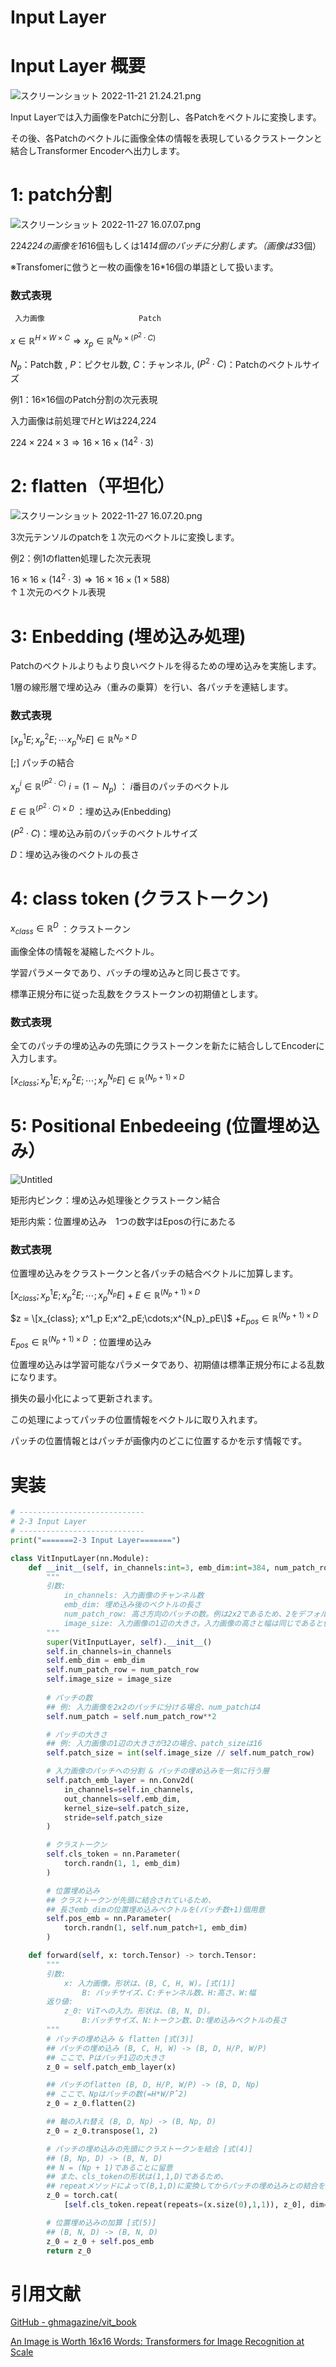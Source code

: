 # Input Layer

# Input Layer 概要

![スクリーンショット 2022-11-21 21.24.21.png](ViT%E3%81%AE%E5%85%A8%E4%BD%93%E5%83%8F%20b1a3e0eaec0043b0bb8573af890819c0/%25E3%2582%25B9%25E3%2582%25AF%25E3%2583%25AA%25E3%2583%25BC%25E3%2583%25B3%25E3%2582%25B7%25E3%2583%25A7%25E3%2583%2583%25E3%2583%2588_2022-11-21_21.24.21.png)

Input Layerでは入力画像をPatchに分割し、各Patchをベクトルに変換します。

その後、各Patchのベクトルに画像全体の情報を表現しているクラストークンと結合しTransformer Encoderへ出力します。

# 1: patch分割

![スクリーンショット 2022-11-27 16.07.07.png](Input%20Layer%20a2c41a25598b4fd1b067587bcbbda5bc/%25E3%2582%25B9%25E3%2582%25AF%25E3%2583%25AA%25E3%2583%25BC%25E3%2583%25B3%25E3%2582%25B7%25E3%2583%25A7%25E3%2583%2583%25E3%2583%2588_2022-11-27_16.07.07.png)

224*224の画像を16*16個もしくは14*14個のパッチに分割します。（画像は3*3個）

※Transfomerに倣うと一枚の画像を16*16個の単語として扱います。

### 数式表現

     入力画像                     Patch

$x \in \mathbb{R}^{H \times W \times C}   \Rightarrow     x_p \in \mathbb{R}^{N_p \times (P^2\cdot C)}$    

$N_p$：Patch数 ,   $P$：ピクセル数,   $C$：チャンネル,
$(P^2 \cdot C)$：Patchのベクトルサイズ

例1：16×16個のPatch分割の次元表現

入力画像は前処理で$H$と$W$は224,224

$224 \times 224 \times 3   \Rightarrow     16 \times 16 \times(14^2 \cdot 3)$

# 2: flatten（平坦化）

![スクリーンショット 2022-11-27 16.07.20.png](Input%20Layer%20a2c41a25598b4fd1b067587bcbbda5bc/%25E3%2582%25B9%25E3%2582%25AF%25E3%2583%25AA%25E3%2583%25BC%25E3%2583%25B3%25E3%2582%25B7%25E3%2583%25A7%25E3%2583%2583%25E3%2583%2588_2022-11-27_16.07.20.png)

3次元テンソルのpatchを１次元のベクトルに変換します。

例2：例1のflatten処理した次元表現

$16 \times 16 \times(14^2 \cdot 3)   \Rightarrow     16 \times 16 \times(1 \times 588)$
　　　　　　　　　　　　　　　　　　↑１次元のベクトル表現

# 3: Enbedding (埋め込み処理)

Patchのベクトルよりもより良いベクトルを得るための埋め込みを実施します。

1層の線形層で埋め込み（重みの乗算）を行い、各パッチを連結します。

### 数式表現

$[x^1_pE;x^2_pE; \cdots x^{N_p}_pE] \in \mathbb{R}^{N_p \times D}$

$[;]$ パッチの結合

$x^i_p \in \mathbb {R} ^ {(P^2 \cdot C)}$       $i = (1 \sim N_p)$ ： $i$番目のパッチのベクトル

$E \in \mathbb{R}^{ (P^2\cdot C)\times D}$ ：埋め込み(Enbedding)

$(P^2 \cdot C)$：埋め込み前のパッチのベクトルサイズ

$D$：埋め込み後のベクトルの長さ

# 4: class token (クラストークン)

$x_{class} \in \mathbb{R}^D$ ：クラストークン

画像全体の情報を凝縮したベクトル。

学習パラメータであり、バッチの埋め込みと同じ長さです。

標準正規分布に従った乱数をクラストークンの初期値とします。

### 数式表現

全てのパッチの埋め込みの先頭にクラストークンを新たに結合ししてEncoderに入力します。

$[x_{class}; x^1_pE;x^2_pE;\cdots;x^{N_p}_pE] \in \mathbb{R}^{(N_p + 1) \times D}$

# 5: Positional Enbedeeing (位置埋め込み）

![Untitled](Input%20Layer%20a2c41a25598b4fd1b067587bcbbda5bc/Untitled.png)

矩形内ピンク：埋め込み処理後とクラストークン結合

矩形内紫：位置埋め込み　1つの数字はEposの行にあたる

### 数式表現

位置埋め込みをクラストークンと各パッチの結合ベクトルに加算します。

$[x_{class}; x^1_pE;x^2_pE;\cdots;x^{N_p}_pE] + E \in \mathbb{R}^{(N_p + 1) \times D}$

$z = \[x_{class}; x^1_p E;x^2_pE;\cdots;x^{N_p}_pE\]$ $+ E_{pos} \in \mathbb{R}^{(N_p + 1) \times D}$

$E_{pos} \in \mathbb{R}^{(N_p + 1)\times D}$ ：位置埋め込み

位置埋め込みは学習可能なパラメータであり、初期値は標準正規分布による乱数になります。

損失の最小化によって更新されます。

この処理によってパッチの位置情報をベクトルに取り入れます。

パッチの位置情報とはパッチが画像内のどこに位置するかを示す情報です。

# 実装

```python
# ----------------------------
# 2-3 Input Layer
# ----------------------------
print("=======2-3 Input Layer=======")

class VitInputLayer(nn.Module): 
    def __init__(self, in_channels:int=3, emb_dim:int=384, num_patch_row:int=2, image_size:int=32):
        """ 
        引数:
            in_channels: 入力画像のチャンネル数
            emb_dim: 埋め込み後のベクトルの長さ
            num_patch_row: 高さ方向のパッチの数。例は2x2であるため、2をデフォルト値とした 
            image_size: 入力画像の1辺の大きさ。入力画像の高さと幅は同じであると仮定
        """
        super(VitInputLayer, self).__init__() 
        self.in_channels=in_channels 
        self.emb_dim = emb_dim 
        self.num_patch_row = num_patch_row 
        self.image_size = image_size
        
        # パッチの数
        ## 例: 入力画像を2x2のパッチに分ける場合、num_patchは4 
        self.num_patch = self.num_patch_row**2

        # パッチの大きさ
        ## 例: 入力画像の1辺の大きさが32の場合、patch_sizeは16 
        self.patch_size = int(self.image_size // self.num_patch_row)

        # 入力画像のパッチへの分割 & パッチの埋め込みを一気に行う層 
        self.patch_emb_layer = nn.Conv2d(
            in_channels=self.in_channels, 
            out_channels=self.emb_dim, 
            kernel_size=self.patch_size, 
            stride=self.patch_size
        )

        # クラストークン 
        self.cls_token = nn.Parameter(
            torch.randn(1, 1, emb_dim) 
        )

        # 位置埋め込み
        ## クラストークンが先頭に結合されているため、
        ## 長さemb_dimの位置埋め込みベクトルを(パッチ数+1)個用意 
        self.pos_emb = nn.Parameter(
            torch.randn(1, self.num_patch+1, emb_dim) 
        )

    def forward(self, x: torch.Tensor) -> torch.Tensor:
        """ 
        引数:
            x: 入力画像。形状は、(B, C, H, W)。[式(1)]
                B: バッチサイズ、C:チャンネル数、H:高さ、W:幅
        返り値:
            z_0: ViTへの入力。形状は、(B, N, D)。
                B:バッチサイズ、N:トークン数、D:埋め込みベクトルの長さ
        """
        # パッチの埋め込み & flatten [式(3)]
        ## パッチの埋め込み (B, C, H, W) -> (B, D, H/P, W/P) 
        ## ここで、Pはパッチ1辺の大きさ
        z_0 = self.patch_emb_layer(x)

        ## パッチのflatten (B, D, H/P, W/P) -> (B, D, Np) 
        ## ここで、Npはパッチの数(=H*W/Pˆ2)
        z_0 = z_0.flatten(2)

        ## 軸の入れ替え (B, D, Np) -> (B, Np, D) 
        z_0 = z_0.transpose(1, 2)

        # パッチの埋め込みの先頭にクラストークンを結合 [式(4)] 
        ## (B, Np, D) -> (B, N, D)
        ## N = (Np + 1)であることに留意
        ## また、cls_tokenの形状は(1,1,D)であるため、
        ## repeatメソッドによって(B,1,D)に変換してからパッチの埋め込みとの結合を行う 
        z_0 = torch.cat(
            [self.cls_token.repeat(repeats=(x.size(0),1,1)), z_0], dim=1)

        # 位置埋め込みの加算 [式(5)] 
        ## (B, N, D) -> (B, N, D) 
        z_0 = z_0 + self.pos_emb
        return z_0
```

# 引用文献

[GitHub - ghmagazine/vit_book](https://github.com/ghmagazine/vit_book)

[An Image is Worth 16x16 Words: Transformers for Image Recognition at Scale](https://arxiv.org/abs/2010.11929)
